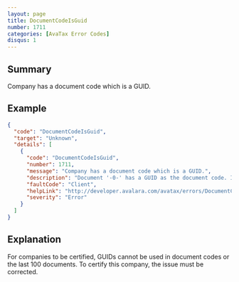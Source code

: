 ```yaml
---
layout: page
title: DocumentCodeIsGuid
number: 1711
categories: [AvaTax Error Codes]
disqus: 1
---
```


## Summary

Company has a document code which is a GUID.

## Example

```json
{
  "code": "DocumentCodeIsGuid",
  "target": "Unknown",
  "details": [
    {
      "code": "DocumentCodeIsGuid",
      "number": 1711,
      "message": "Company has a document code which is a GUID.",
      "description": "Document '-0-' has a GUID as the document code. In order for the company to be certified, there shouldn't be any GUID in the document code in the past month or among the last 100 documents. ",
      "faultCode": "Client",
      "helpLink": "http://developer.avalara.com/avatax/errors/DocumentCodeIsGuid",
      "severity": "Error"
    }
  ]
}
```

## Explanation

For companies to be certified, GUIDs cannot be used in document codes or the last 100 documents. To certify this company, the issue must be corrected.

